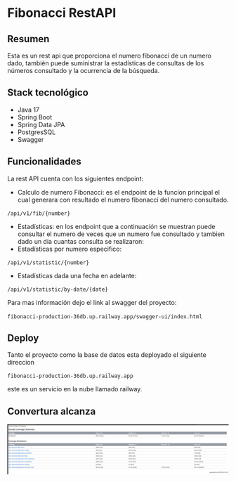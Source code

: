 # Fibonacci RestAPI #

## Resumen ##

Esta es un rest api que proporciona el numero fibonacci de un numero dado, también puede suministrar la estadísticas de consultas de los números consultado y la ocurrencia de la búsqueda.

## Stack tecnológico ##
- Java 17
- Spring Boot
- Spring Data JPA
- PostgresSQL
- Swagger

## Funcionalidades ##
La rest API cuenta con los siguientes endpoint:
- Calculo de numero Fibonacci: es el endpoint de la funcion principal el cual generara con resultado el numero fibonacci del numero consultado.

```
/api/v1/fib/{number}
```

- Estadísticas: en los endpoint que a continuación se muestran puede consultar el numero de veces que un numero fue consultado y tambien dado un dia cuantas consulta se realizaron:
- Estadísticas por numero especifico:
``` 
/api/v1/statistic/{number} 
```
- Estadísticas dada una fecha en adelante:
```
/api/v1/statistic/by-date/{date}
```

Para mas información dejo el link al swagger del proyecto:

`fibonacci-production-36db.up.railway.app/swagger-ui/index.html`

## Deploy ##

Tanto el proyecto como la base de datos esta deployado el siguiente direccion

```
fibonacci-production-36db.up.railway.app
```

este es un servicio en la nube llamado railway.

## Convertura alcanza ##

![img.png](img.png)
